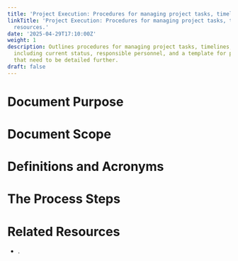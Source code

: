 ```yaml
---
title: 'Project Execution: Procedures for managing project tasks, timelines, and resources.'
linkTitle: 'Project Execution: Procedures for managing project tasks, timelines, and
  resources.'
date: '2025-04-29T17:10:00Z'
weight: 1
description: Outlines procedures for managing project tasks, timelines, and resources,
  including current status, responsible personnel, and a template for process steps
  that need to be detailed further.
draft: false
---
```



# Document Purpose

<!-- Unsupported block type: divider -->

<!-- Unsupported block type: unsupported -->



# Document Scope

<!-- Unsupported block type: divider -->

<!-- Unsupported block type: unsupported -->

# Definitions and Acronyms

<!-- Unsupported block type: divider -->

<!-- Unsupported block type: child_database -->

# The Process Steps

<!-- Unsupported block type: divider -->

<!-- Unsupported block type: unsupported -->

<!-- Unsupported block type: table_of_contents -->



# Related Resources

<!-- Unsupported block type: divider -->

- .